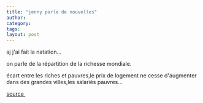 ```yaml
---
title: "jenny parle de nouvelles"
author:
category: 
tags: 
layout: post
---
```

aj j'ai fait la natation…

on parle de la répartition de la richesse mondiale.

écart entre les riches et pauvres,le prix de logement ne cesse d'augmenter dans des grandes villes,les salariés pauvres… 

<a href="http://www.lemonde.fr/web/article/0,1-0@2-3234,36-842451@51-839592,0.html">source </a>

